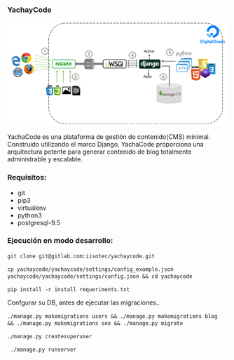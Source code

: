 ### YachayCode
![Arquitectura](arquitectura-yachaycode.png)

YachaCode es una plataforma de gestión de contenido(CMS) minimal. Construido utilizando el marco Django, YachaCode proporciona una arquitectura potente para generar contenido de blog totalmente administrable y escalable.

### Requisitos:
- git
- pip3 
- virtualenv 
- python3 
- postgresql-9.5

### Ejecución en modo desarrollo:

```
git clone git@gitlab.com:iisotec/yachaycode.git
```
```
cp yachaycode/yachaycode/settings/config_example.json yachaycode/yachaycode/settings/config.json && cd yachaycode
```
```
pip install -r install requeriments.txt
```
Confgurar su DB, antes de ejecutar las migraciones.. 

```
./manage.py makemigrations users && ./manage.py makemigrations blog  && ./manage.py makemigrations seo && ./manage.py migrate
```
```
./manage.py createsuperuser
```
```
 ./manage.py runserver
```
